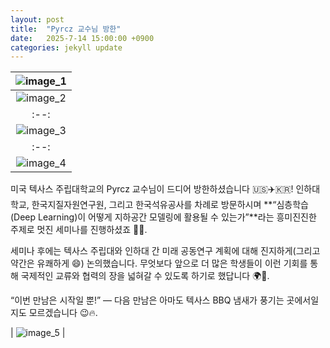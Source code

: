 ```yaml
---
layout: post
title:  "Pyrcz 교수님 방한"
date:   2025-7-14 15:00:00 +0900
categories: jekyll update
---
```


| ![image_1](https://github.com/Inha-ERE/cure.github.io/blob/main/_images/Pyrcz_1.jpg?raw=true) | 
|:--:| 
| ![image_2](https://github.com/Inha-ERE/cure.github.io/blob/main/_images/Pyrcz_2.jpg?raw=true) | 
|:--:| 
| ![image_3](https://github.com/Inha-ERE/cure.github.io/blob/main/_images/Pyrcz_3.jpg?raw=true) | 
|:--:| 
| ![image_4](https://github.com/Inha-ERE/cure.github.io/blob/main/_images/Pyrcz_4.jpg?raw=true) | 

미국 텍사스 주립대학교의 Pyrcz 교수님이 드디어 방한하셨습니다 🇺🇸✈️🇰🇷!
인하대학교, 한국지질자원연구원, 그리고 한국석유공사를 차례로 방문하시며
**“심층학습(Deep Learning)이 어떻게 지하공간 모델링에 활용될 수 있는가”**라는 흥미진진한 주제로 멋진 세미나를 진행하셨죠 🧠💡.

세미나 후에는 텍사스 주립대와 인하대 간 미래 공동연구 계획에 대해 진지하게(그리고 약간은 유쾌하게 😄) 논의했습니다.
무엇보다 앞으로 더 많은 학생들이 이런 기회를 통해
국제적인 교류와 협력의 장을 넓혀갈 수 있도록 하기로 했답니다 🌍🤝.

“이번 만남은 시작일 뿐!” — 다음 만남은 아마도 텍사스 BBQ 냄새가 풍기는 곳에서일지도 모르겠습니다 😉🔥.

| ![image_5](https://github.com/Inha-ERE/cure.github.io/blob/main/_images/Pyrcz_5.jpg?raw=true) | 
